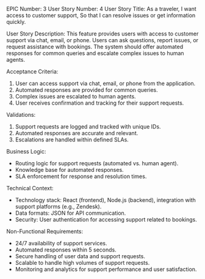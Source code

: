 EPIC Number: 3
User Story Number: 4
User Story Title: As a traveler, I want access to customer support, So that I can resolve issues or get information quickly.

User Story Description: This feature provides users with access to customer support via chat, email, or phone. Users can ask questions, report issues, or request assistance with bookings. The system should offer automated responses for common queries and escalate complex issues to human agents.

Acceptance Criteria:
1. User can access support via chat, email, or phone from the application.
2. Automated responses are provided for common queries.
3. Complex issues are escalated to human agents.
4. User receives confirmation and tracking for their support requests.

Validations:
1. Support requests are logged and tracked with unique IDs.
2. Automated responses are accurate and relevant.
3. Escalations are handled within defined SLAs.

Business Logic:
- Routing logic for support requests (automated vs. human agent).
- Knowledge base for automated responses.
- SLA enforcement for response and resolution times.

Technical Context:
- Technology stack: React (frontend), Node.js (backend), integration with support platforms (e.g., Zendesk).
- Data formats: JSON for API communication.
- Security: User authentication for accessing support related to bookings.

Non-Functional Requirements:
- 24/7 availability of support services.
- Automated responses within 5 seconds.
- Secure handling of user data and support requests.
- Scalable to handle high volumes of support requests.
- Monitoring and analytics for support performance and user satisfaction.